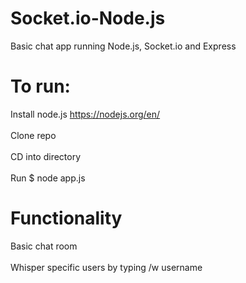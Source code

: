 # Socket.io-Node.js
Basic chat app running Node.js, Socket.io and Express

# To run: 
Install node.js https://nodejs.org/en/ <br /><br />
Clone repo <br /><br />
CD into directory <br /><br />
Run $ node app.js

# Functionality
Basic chat room <br /><br />
Whisper specific users by typing /w username
